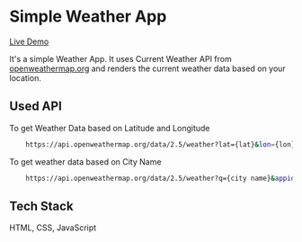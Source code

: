 # Simple Weather App

[Live Demo](https://weather-app-by-manash.vercel.app/)

It's a simple Weather App. It uses Current Weather API from [openweathermap.org](https://openweathermap.org/) and renders the current weather data based on your location.

## Used API
To get Weather Data based on Latitude and Longitude
```bash
    https://api.openweathermap.org/data/2.5/weather?lat={lat}&lon={lon}&appid={API key}
```
To get weather data based on City Name

```bash
    https://api.openweathermap.org/data/2.5/weather?q={city name}&appid={API key}
```


## Tech Stack

HTML, CSS, JavaScript

